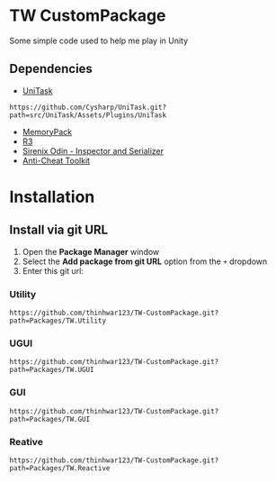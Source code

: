 # TW CustomPackage
Some simple code used to help me play in Unity

## Dependencies
- [UniTask](https://github.com/Cysharp/UniTask)
```
https://github.com/Cysharp/UniTask.git?path=src/UniTask/Assets/Plugins/UniTask
```
- [MemoryPack](https://github.com/Cysharp/MemoryPack)
- [R3](https://github.com/Cysharp/R3)
- [Sirenix Odin - Inspector and Serializer](https://assetstore.unity.com/packages/tools/utilities/odin-inspector-and-serializer-89041)
- [Anti-Cheat Toolkit](https://assetstore.unity.com/packages/tools/utilities/anti-cheat-toolkit-2023-202695)

# Installation
## Install via git URL
1. Open the **Package Manager** window
2. Select the **Add package from git URL** option from the `+` dropdown
3. Enter this git url:

### Utility
```
https://github.com/thinhwar123/TW-CustomPackage.git?path=Packages/TW.Utility
```
### UGUI
```
https://github.com/thinhwar123/TW-CustomPackage.git?path=Packages/TW.UGUI
```
### GUI
```
https://github.com/thinhwar123/TW-CustomPackage.git?path=Packages/TW.GUI
```
### Reative
```
https://github.com/thinhwar123/TW-CustomPackage.git?path=Packages/TW.Reactive
```
